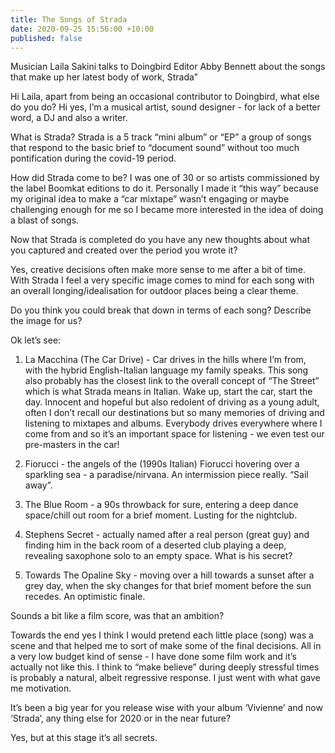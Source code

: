 ```yaml
---
title: The Songs of Strada
date: 2020-09-25 15:56:00 +10:00
published: false
---
```


Musician Laila Sakini talks to Doingbird Editor Abby Bennett about the songs that make up her latest body of work, Strada”

Hi Laila, apart from being an occasional contributor to Doingbird, what else do you do? Hi yes, I’m a musical artist, sound designer - for lack of a better word, a DJ and also a writer. 

What is Strada? 
Strada is a 5 track “mini album” or “EP” a group of songs that respond to the basic brief to “document sound” without too much pontification during the covid-19 period. 

How did Strada come to be? 
I was one of 30 or so artists commissioned by the label Boomkat editions to do it. Personally I made it “this way” because my original idea to make a “car mixtape” wasn’t engaging or maybe challenging enough for me so I became more interested in the idea of doing a blast of songs. 

Now that Strada is completed do you have any new thoughts about what you captured and created over the period you wrote it?

Yes, creative decisions often make more sense to me after a bit of time. With Strada I feel a very specific image comes to mind for each song with an overall longing/idealisation for outdoor places being a clear theme.

Do you think you could break that down in terms of each song? Describe the image for us?

Ok let’s see: 

1. La Macchina (The Car Drive) - Car drives in the hills where I’m from, with the hybrid English-Italian language my family speaks. This song also probably has the closest link to the overall concept of “The Street” which is what Strada means in Italian. Wake up, start the car, start the day. Innocent and hopeful but also redolent of driving as a young adult, often I don’t recall our destinations but so many memories of driving and listening to mixtapes and albums. Everybody drives everywhere where I come from and so it’s an important space for listening - we even test our pre-masters in the car!

2. Fiorucci - the angels of the (1990s Italian) Fiorucci hovering over a sparkling sea - a paradise/nirvana. An intermission piece really. “Sail away”. 

3. The Blue Room - a 90s throwback for sure, entering a deep dance space/chill out room for a brief moment. Lusting for the nightclub. 

4. Stephens Secret - actually named after a real person (great guy) and finding him in the back room of a deserted club playing a deep, revealing saxophone solo to an empty space. What is his secret?

5. Towards The Opaline Sky - moving over a hill towards a sunset after a grey day, when the sky changes for that brief moment before the sun recedes. An optimistic finale.

Sounds a bit like a film score, was that an ambition?

Towards the end yes I think I would pretend each little place (song) was a scene and that helped me to sort of make some of the final decisions. All in a very low budget kind of sense - I have done some film work and it’s actually not like this. I think to “make believe” during deeply stressful times is probably a natural, albeit regressive response. I just went with what gave me motivation. 

It’s been a big year for you release wise with your album ‘Vivienne’ and now ‘Strada’, any thing else for 2020 or in the near future?

Yes, but at this stage it’s all secrets.
